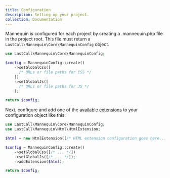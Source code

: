 ```yaml
---
title: Configuration
description: Setting up your project.
collection: Documentation
---
```

Mannequin is configured for each project by creating a .mannequin.php file in the project root.  This file must return a `LastCall\Mannequin\Core\MannequinConfig` object.


```php
use LastCall\Mannequin\Core\MannequinConfig;

$config = MannequinConfig::create()
    ->setGlobalCss([
      /* URLs or file paths for CSS */
    ])
    ->setGlobalJs([
      /* URLs or file paths for JS */
    );

return $config;
```

Next, configure and add one of the [available extensions](index.md#Extensions) to your configuration object like this:

```php
use LastCall\Mannequin\Core\MannequinConfig;
use LastCall\Mannequin\Html\HtmlExtension;

$html = new HtmlExtension([/* HTML extension configuration goes here... */);

$config = MannequinConfig::create()
    ->setGlobalCss([/* ... */])
    ->setGlobalJs([/* ... */]);
    ->addExtension($html);

return $config;
```